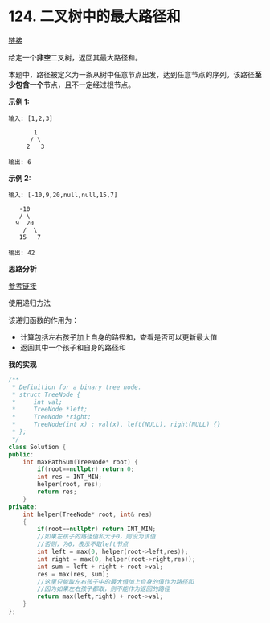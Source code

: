 # 124. 二叉树中的最大路径和

[链接](https://leetcode-cn.com/problems/binary-tree-maximum-path-sum/description/)

给定一个**非空**二叉树，返回其最大路径和。

本题中，路径被定义为一条从树中任意节点出发，达到任意节点的序列。该路径**至少包含一个**节点，且不一定经过根节点。

**示例 1:**

```
输入: [1,2,3]

       1
      / \
     2   3

输出: 6
```

**示例 2:**

```
输入: [-10,9,20,null,null,15,7]

   -10
   / \
  9  20
    /  \
   15   7

输出: 42
```

**思路分析**

[参考链接](https://www.youtube.com/watch?v=9ZNky1wqNUw)

使用递归方法

该递归函数的作用为：

- 计算包括左右孩子加上自身的路径和，查看是否可以更新最大值
- 返回其中一个孩子和自身的路径和

**我的实现**

```c++
/**
 * Definition for a binary tree node.
 * struct TreeNode {
 *     int val;
 *     TreeNode *left;
 *     TreeNode *right;
 *     TreeNode(int x) : val(x), left(NULL), right(NULL) {}
 * };
 */
class Solution {
public:
    int maxPathSum(TreeNode* root) {
        if(root==nullptr) return 0;
        int res = INT_MIN;
        helper(root, res);
        return res;
    }
private:
    int helper(TreeNode* root, int& res)
    {
        if(root==nullptr) return INT_MIN;
        //如果左孩子的路径值和大于0，则设为该值
        //否则，为0，表示不取left节点
        int left = max(0, helper(root->left,res)); 
        int right = max(0, helper(root->right,res));
        int sum = left + right + root->val;
        res = max(res, sum);
        //这里只能取左右孩子中的最大值加上自身的值作为路径和
        //因为如果左右孩子都取，则不能作为返回的路径
        return max(left,right) + root->val;
    }
};
```

